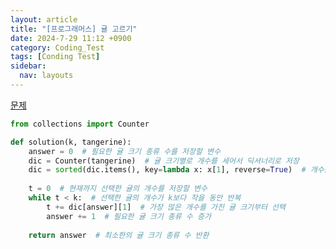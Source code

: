 ```yaml
---
layout: article
title: "[프로그래머스] 귤 고르기"
date: 2024-7-29 11:12 +0900
category: Coding_Test
tags: [Conding Test]
sidebar:
  nav: layouts
---
```

[문제](https://school.programmers.co.kr/learn/courses/30/lessons/138476)
```python
from collections import Counter

def solution(k, tangerine):
    answer = 0  # 필요한 귤 크기 종류 수를 저장할 변수
    dic = Counter(tangerine)  # 귤 크기별로 개수를 세어서 딕셔너리로 저장
    dic = sorted(dic.items(), key=lambda x: x[1], reverse=True)  # 개수를 기준으로 내림차순 정렬
    
    t = 0  # 현재까지 선택한 귤의 개수를 저장할 변수
    while t < k:  # 선택한 귤의 개수가 k보다 작을 동안 반복
        t += dic[answer][1]  # 가장 많은 개수를 가진 귤 크기부터 선택
        answer += 1  # 필요한 귤 크기 종류 수 증가
    
    return answer  # 최소한의 귤 크기 종류 수 반환
```

